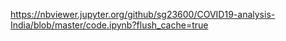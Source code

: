 https://nbviewer.jupyter.org/github/sg23600/COVID19-analysis-India/blob/master/code.ipynb?flush_cache=true
